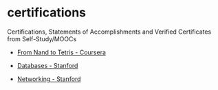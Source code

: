 # certifications
Certifications, Statements of Accomplishments and Verified Certificates from Self-Study/MOOCs

- [From Nand to Tetris - Coursera](https://jlollis.github.io/certifications/nand2tetris/Coursera%202MC47CGGN4F9.pdf)

- [Databases - Stanford](https://jlollis.github.io/certifications/stanford-databases/Databases-Statements-of-Accomplishment-Full-Course.pdf)

- [Networking - Stanford](https://jlollis.github.io/certifications/stanford-networking/Statement-of-Accomplishment-Networking.pdf)